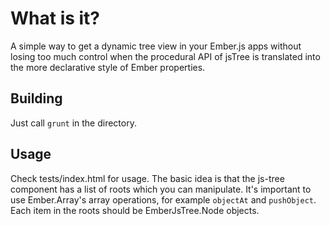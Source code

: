 What is it?
===========

A simple way to get a dynamic tree view in your Ember.js apps without losing too much control
when the procedural API of jsTree is translated into the more declarative style of Ember
properties.

Building
--------

Just call ```grunt``` in the directory.

Usage
-----

Check tests/index.html for usage. The basic idea is that the js-tree component has a list
of roots which you can manipulate. It's important to use Ember.Array's array operations,
for example ```objectAt``` and ```pushObject```. Each item in the roots should be
EmberJsTree.Node objects.